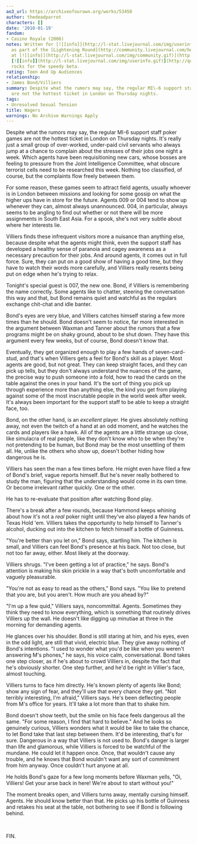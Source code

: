 ```yaml
---
ao3_url: https://archiveofourown.org/works/53450
author: thedeadparrot
characters: []
date: '2010-01-19'
fandom:
- Casino Royale (2006)
notes: Written for [![[info]](http://l-stat.livejournal.com/img/userinfo.gif)](http://simplelyric.livejournal.com/profile)[**simplelyric**](http://simplelyric.livejournal.com/)
  as part of the [Lightening Round](http://community.livejournal.com/help_haiti/2706.html)
  at [![[info]](http://l-stat.livejournal.com/img/community.gif)](http://community.livejournal.com/help_haiti/profile)[**help\_haiti**](http://community.livejournal.com/help_haiti/).
  [![[info]](http://l-stat.livejournal.com/img/userinfo.gif)](http://queenzulu.livejournal.com/profile)[**queenzulu**](http://queenzulu.livejournal.com/)
  rocks for the speedy beta.
rating: Teen And Up Audiences
relationship:
- James Bond/Villiers
summary: Despite what the rumors may say, the regular MI\-6 support staff poker games
  are not the hottest ticket in London on Thursday nights.
tags:
- Unresolved Sexual Tension
title: Wagers
warnings: No Archive Warnings Apply
---
```


Despite what the rumors may say, the regular MI\-6 support staff poker games are not the hottest ticket in London on Thursday nights. It's really just a small group of over\-worked, under\-paid civil servants who always jump at a chance to complain about the stresses of their jobs one night a week. Which agents have been requisitioning new cars, whose bosses are feeling to pressure from the Joint Intelligence Committee, what obscure terrorist cells need to be researched this week. Nothing too classified, of course, but the complaints flow freely between them.

For some reason, these games seem to attract field agents, usually whoever is in London between missions and looking for some gossip on what the higher ups have in store for the future. Agents 009 or 004 tend to show up whenever they can, almost always unannounced. 004, in particular, always seems to be angling to find out whether or not there will be more assignments in South East Asia. For a spook, she's not very subtle about where her interests lie.

Villiers finds these infrequent visitors more a nuisance than anything else, because despite what the agents might think, even the support staff has developed a healthy sense of paranoia and cagey awareness as a necessary precaution for their jobs. And around agents, it comes out in full force. Sure, they can put on a good show of having a good time, but they have to watch their words more carefully, and Villiers really resents being put on edge when he's trying to relax.

Tonight's special guest is 007, the new one. Bond, if Villiers is remembering the name correctly. Some agents like to chatter, steering the conversation this way and that, but Bond remains quiet and watchful as the regulars exchange chit\-chat and idle banter.

Bond's eyes are very blue, and Villiers catches himself staring a few more times than he should. Bond doesn't seem to notice, far more interested in the argument between Waxman and Tanner about the rumors that a few programs might be on shaky ground, about to be shut down. They have this argument every few weeks, but of course, Bond doesn't know that.

Eventually, they get organized enough to play a few hands of seven\-card\-stud, and that's when Villiers gets a feel for Bond's skill as a player. Most agents are good, but not great. They can keep straight faces, and they can pick up tells, but they don't always understand the nuances of the game, the precise way to push someone into a fold, how to read the cards on the table against the ones in your hand. It's the sort of thing you pick up through experience more than anything else, the kind you get from playing against some of the most inscrutable people in the world week after week. It's always been important for the support staff to be able to keep a straight face, too.

Bond, on the other hand, is an *excellent* player. He gives absolutely nothing away, not even the twitch of a hand at an odd moment, and he watches the cards and players like a hawk. All of the agents are a little strange up close, like simulacra of real people, like they don't know who to be when they're not pretending to be human, but Bond may be the most unsettling of them all. He, unlike the others who show up, doesn't bother hiding how dangerous he is.

Villiers has seen the man a few times before. He might even have filed a few of Bond's brief, vague reports himself. But he's never really bothered to study the man, figuring that the understanding would come in its own time. Or become irrelevant rather quickly. One or the other.

He has to re\-evaluate that position after watching Bond play.

There's a break after a few rounds, because Hammond keeps whining about how it's not a *real* poker night until they've also played a few hands of Texas Hold 'em. Villiers takes the opportunity to help himself to Tanner's alcohol, ducking out into the kitchen to fetch himself a bottle of Guinness.

"You're better than you let on," Bond says, startling him. The kitchen is small, and Villiers can feel Bond's presence at his back. Not too close, but not too far away, either. Most likely at the doorway.

Villiers shrugs. "I've been getting a lot of practice," he says. Bond's attention is making his skin prickle in a way that's both uncomfortable and vaguely pleasurable.

"You're not as easy to read as the others," Bond says. "You like to pretend that you are, but you aren't. How much are you ahead by?"

"I'm up a few quid," Villiers says, noncommittal. Agents. Sometimes they think they need to know everything, which is something that routinely drives Villiers up the wall. He doesn't like digging up minutiae at three in the morning for demanding agents.

He glances over his shoulder. Bond is still staring at him, and his eyes, even in the odd light, are still that vivid, electric blue. They give away nothing of Bond's intentions. "I used to wonder what you'd be like when you weren't answering M's phones," he says, his voice calm, conversational. Bond takes one step closer, as if he's about to crowd Villiers in, despite the fact that he's obviously shorter. One step further, and he'd be right in Villier's face, almost touching.

Villiers turns to face him directly. He's known plenty of agents like Bond; show any sign of fear, and they'll use that every chance they get. "Not terribly interesting, I'm afraid," Villiers says. He's been deflecting people from M's office for years. It'll take a lot more than that to shake him.

Bond doesn't show teeth, but the smile on his face feels dangerous all the same. "For some reason, I find that hard to believe." And he looks so genuinely curious, Villiers wonders what it would be like to take the chance, to let Bond take that last step between them. It'd be interesting, that's for sure. Dangerous in a way that Villiers is not used to. Bond's danger is larger than life and glamorous, while Villiers is forced to be watchful of the mundane. He could let it happen once. Once, that wouldn't cause any trouble, and he knows that Bond wouldn't want any sort of commitment from him anyway. Once couldn't hurt anyone at all.

He holds Bond's gaze for a few long moments before Waxman yells, "Oi, Villiers! Get your arse back in here! We're about to start without you!"

The moment breaks open, and Villiers turns away, mentally cursing himself. Agents. He should know better than that. He picks up his bottle of Guinness and retakes his seat at the table, not bothering to see if Bond is following behind.

 

FIN.
